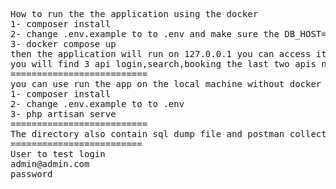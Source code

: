<html>
<body>
<pre>
How to run the the application using the docker
1- composer install 
2- change .env.example to to .env and make sure the DB_HOST=db because it is the name of db container serve
3- docker compose up
then the application will run on 127.0.0.1 you can access it from postman and import the attached collection
you will find 3 api login,search,booking the last two apis need to update Bearer Token in hearders
==========================
you can use run the app on the local machine without docker 
1- composer install 
2- change .env.example to to .env 
3- php artisan serve
==========================
The directory also contain sql dump file and postman collection
=========================
User to test login
admin@admin.com
password
</pre>
</body>
</html>
